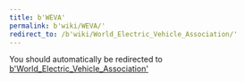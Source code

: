 ```yaml
---
title: b'WEVA'
permalink: b'wiki/WEVA/'
redirect_to: /b'wiki/World_Electric_Vehicle_Association/'
---
```


You should automatically be redirected to [b'World_Electric_Vehicle_Association'](/b'wiki/World_Electric_Vehicle_Association/')
